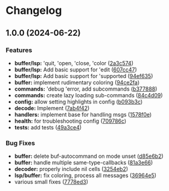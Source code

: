 # Changelog

## 1.0.0 (2024-06-22)


### Features

* **buffer/lsp:** 'quit, 'open, 'close, 'color ([2a3c574](https://github.com/HoppenR/storm-mode.nvim/commit/2a3c574adaeb3e1b5a9faaf69b8d256010f14550))
* **buffer/lsp:** Add basic support for 'edit ([607cc47](https://github.com/HoppenR/storm-mode.nvim/commit/607cc47ad2011fd1dae0f589fd2dc56095aa60f7))
* **buffer/lsp:** Add basic support for 'supported ([94ef635](https://github.com/HoppenR/storm-mode.nvim/commit/94ef63597f5b5869cd0ea1224584faa96fb12886))
* **buffer:** implement rudimentary coloring ([94ce2fa](https://github.com/HoppenR/storm-mode.nvim/commit/94ce2fa7821a687184f696d0339d6b0cb6507f00))
* **commands:** 'debug 'error, add subcommands ([b377888](https://github.com/HoppenR/storm-mode.nvim/commit/b377888fc1e51623824de93665b2f643fa180014))
* **commands:** create lazy loading sub-commands ([84c4d09](https://github.com/HoppenR/storm-mode.nvim/commit/84c4d09388757277a507d719e8ad1d77443f7f16))
* **config:** allow setting highlights in config ([b093b3c](https://github.com/HoppenR/storm-mode.nvim/commit/b093b3c60bdd5ad54cb110dd5eb1778fa68aa543))
* **decode:** Implement ([7ab4f42](https://github.com/HoppenR/storm-mode.nvim/commit/7ab4f42072d2da1498ab3c388d1a78b43ee7d49f))
* **handlers:** implement base for handling msgs ([1578f0e](https://github.com/HoppenR/storm-mode.nvim/commit/1578f0e881da2f19b4bd3d27f316ae5291867bad))
* **health:** for troubleshooting config ([709786c](https://github.com/HoppenR/storm-mode.nvim/commit/709786cfce0bfb2791f8e79a1ce2bd2df6f8ac34))
* **tests:** add tests ([49a3ce4](https://github.com/HoppenR/storm-mode.nvim/commit/49a3ce45993e23436b4d15f365fe15f019836f01))


### Bug Fixes

* **buffer:** delete buf-autocommand on mode unset ([d85e6b2](https://github.com/HoppenR/storm-mode.nvim/commit/d85e6b2b2d2065f9e1b729a3fd0c170a77a5f2b0))
* **buffer:** handle multiple same-type-callbacks ([81a3e66](https://github.com/HoppenR/storm-mode.nvim/commit/81a3e66e79cba3f4645c213955436ba10ca9df1b))
* **decoder:** properly include nil cells ([3254eb2](https://github.com/HoppenR/storm-mode.nvim/commit/3254eb2975c1f8339a36eead37135b51902d2bfe))
* **lsp/buffer:** fix coloring, process all messages ([36964e5](https://github.com/HoppenR/storm-mode.nvim/commit/36964e51bc7d3562e3c67b4b59e1dd989608e2e1))
* various small fixes ([7778ed3](https://github.com/HoppenR/storm-mode.nvim/commit/7778ed33df4fc8f2e43cd7e4311dd66d7c2e3afb))
